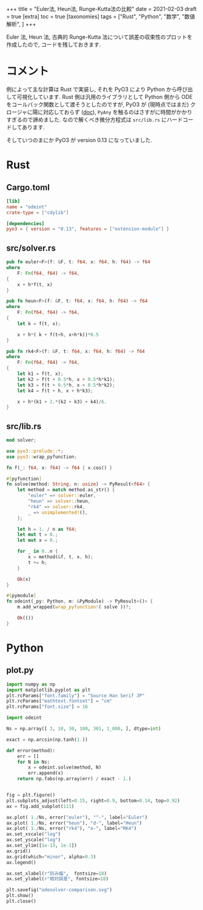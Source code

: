 +++
title = "Euler法, Heun法, Runge-Kutta法の比較"
date = 2021-02-03
draft = true
[extra]
toc = true
[taxonomies]
tags = ["Rust", "Python", "数学", "数値解析", ]
+++

Euler 法, Heun 法, 古典的 Runge-Kutta 法について誤差の収束性のプロットを作成したので, コードを残しておきます.

# コメント

例によって主な計算は Rust で実装し, それを PyO3 により Python から呼び出して可視化しています.
Rust 側は汎用のライブラリとして Python 側から ODE をコールバック関数として渡そうとしたのですが,
PyO3 が (現時点ではまだ) クロージャに陽に対応しておらず ([doc](https://pyo3.rs/master/function.html#closures)), 
`PyAny` を触るのはさすがに時間がかかりすぎるので諦めました.
なので解くべき微分方程式は `src/lib.rs` にハードコードしてあります.

そしていつのまにか PyO3 が version 0.13 になっていました.

# Rust 

## Cargo.toml

```toml
[lib]
name = "odeint"
crate-type = ["cdylib"]

[dependencies]
pyo3 = { version = "0.13", features = ["extension-module"] }
```

## src/solver.rs

```rust
pub fn euler<F>(f: &F, t: f64, x: f64, h: f64) -> f64
where 
    F: Fn(f64, f64) -> f64, 
{
    x + h*f(t, x)
}

pub fn heun<F>(f: &F, t: f64, x: f64, h: f64) -> f64
where 
    F: Fn(f64, f64) -> f64, 
{
    let k = f(t, x);

    x + h*( k + f(t+h, x+h*k))*0.5
}

pub fn rk4<F>(f: &F, t: f64, x: f64, h: f64) -> f64
where 
    F: Fn(f64, f64) -> f64, 
{
    let k1 = f(t, x);
    let k2 = f(t + 0.5*h, x + 0.5*h*k1);
    let k3 = f(t + 0.5*h, x + 0.5*h*k2);
    let k4 = f(t + h, x + h*k3);

    x + h*(k1 + 2.*(k2 + k3) + k4)/6.
}
```

## src/lib.rs

```rust
mod solver;

use pyo3::prelude::*;
use pyo3::wrap_pyfunction;

fn f(_: f64, x: f64) -> f64 { x.cos() }

#[pyfunction]
fn solve(method: String, n: usize) -> PyResult<f64> {
    let method = match method.as_str() {
        "euler" => solver::euler,
        "heun" => solver::heun,
        "rk4" => solver::rk4,
        _ => unimplemented!(),
    };

    let h = 1. / n as f64;
    let mut t = 0.;
    let mut x = 0.;

    for _ in 0..n {
        x = method(&f, t, x, h);
        t += h;
    }

    Ok(x)
}

#[pymodule]
fn odeint(_py: Python, m: &PyModule) -> PyResult<()> {
    m.add_wrapped(wrap_pyfunction!( solve ))?;

    Ok(())
}
```

# Python

## plot.py

```python
import numpy as np
import matplotlib.pyplot as plt
plt.rcParams["font.family"] = "Source Han Serif JP"
plt.rcParams["mathtext.fontset"] = "cm"
plt.rcParams["font.size"] = 16

import odeint

Ns = np.array([ 3, 10, 30, 100, 301, 1_000, ], dtype=int)

exact = np.arcsin(np.tanh(1.))

def error(method):
    err = []
    for N in Ns:
        x = odeint.solve(method, N)
        err.append(x)
    return np.fabs(np.array(err) / exact - 1.)


fig = plt.figure()
plt.subplots_adjust(left=0.15, right=0.9, bottom=0.14, top=0.92)
ax = fig.add_subplot(111)

ax.plot( 1./Ns, error("euler"), "^-", label="Euler")
ax.plot( 1./Ns, error("heun"), "d-", label="Heun")
ax.plot( 1./Ns, error("rk4"), "o-", label="RK4")
ax.set_xscale("log")
ax.set_yscale("log")
ax.set_ylim([1e-13, 1e-1])
ax.grid()
ax.grid(which="minor", alpha=0.3)
ax.legend()

ax.set_xlabel(r"刻み幅",  fontsize=18)
ax.set_ylabel(r"相対誤差", fontsize=18)

plt.savefig("odesolver-comparison.svg")
plt.show()
plt.close()
```
